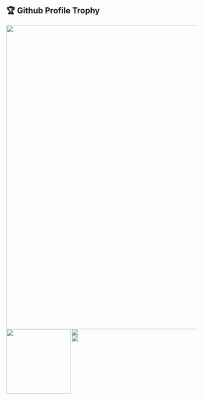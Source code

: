 <h2>🏆 Github Profile Trophy</h2>
<a href="https://github.com/ryo-ma/github-profile-trophy">
  <img width=800 src="https://github-profile-trophy.vercel.app/?username=rta-technology&theme=onedark&no-frame=true&column=7" />
</a>
<a href="https://github.com/anuraghazra/github-readme-stats">
  <img height="170" align="left" src="https://github-readme-stats.vercel.app/api?username=RTa-technology&count_private=true&theme=onedark&hide_border=true&count_private=true" />
  <div class="col">
    <img src="https://github-readme-stats.vercel.app/api/top-langs/?username=rta-technology&layout=compact&theme=onedark&hide_border=true&hide=css,html&langs_count=5" />
    <img src="https://komarev.com/ghpvc/?username=RTa-technology&color=green" />
  </div>
</a>

<style>
.col {
  display: flex;flex-direction: column;align-items: baseline;  
}
</style>
